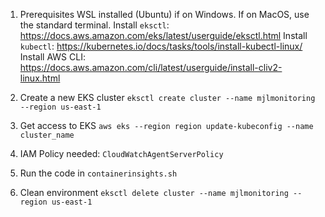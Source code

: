 1. Prerequisites
WSL installed (Ubuntu) if on Windows. If on MacOS, use the standard terminal.
Install `eksctl`: https://docs.aws.amazon.com/eks/latest/userguide/eksctl.html
Install `kubectl`: https://kubernetes.io/docs/tasks/tools/install-kubectl-linux/
Install AWS CLI: https://docs.aws.amazon.com/cli/latest/userguide/install-cliv2-linux.html

2. Create a new EKS cluster
`eksctl create cluster --name mjlmonitoring --region us-east-1`

3. Get access to EKS
`aws eks --region region update-kubeconfig --name cluster_name`

4. IAM Policy needed:
`CloudWatchAgentServerPolicy`

4. Run the code in `containerinsights.sh`

5. Clean environment
`eksctl delete cluster --name mjlmonitoring --region us-east-1`